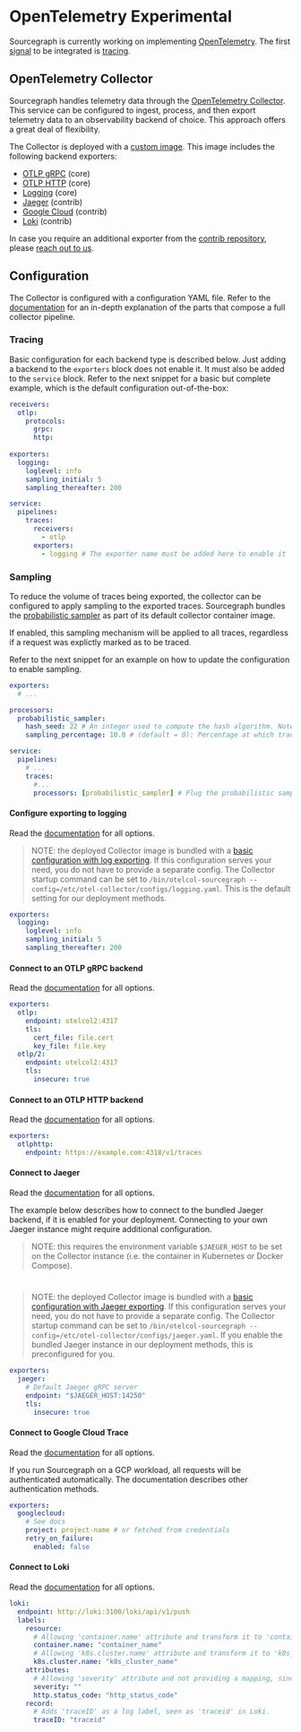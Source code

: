 # OpenTelemetry <span class="badge badge-experimental">Experimental</span>

Sourcegraph is currently working on implementing [OpenTelemetry](https://opentelemetry.io/). The first [signal](https://opentelemetry.io/docs/concepts/signals/) to be integrated is [tracing](./tracing.md).

## OpenTelemetry Collector

Sourcegraph handles telemetry data through the [OpenTelemetry Collector](https://opentelemetry.io/docs/collector/). This service can be configured to ingest, process, and then export telemetry data to an observability backend of choice. This approach offers a great deal of flexibility.

The Collector is deployed with a [custom image](https://sourcegraph.com/github.com/sourcegraph/sourcegraph/-/tree/docker-images/opentelemetry-collector). This image includes the following backend exporters:

- [OTLP gRPC](https://github.com/open-telemetry/opentelemetry-collector/tree/main/exporter/otlpexporter) (core)
- [OTLP HTTP](https://github.com/open-telemetry/opentelemetry-collector/tree/main/exporter/otlphttpexporter) (core)
- [Logging](https://github.com/open-telemetry/opentelemetry-collector/tree/main/exporter/loggingexporter) (core)
- [Jaeger](https://github.com/open-telemetry/opentelemetry-collector-contrib/tree/main/exporter/jaegerexporter) (contrib)
- [Google Cloud](https://github.com/open-telemetry/opentelemetry-collector-contrib/tree/main/exporter/googlecloudexporter) (contrib)
- [Loki](https://github.com/open-telemetry/opentelemetry-collector-contrib/tree/main/exporter/lokiexporter) (contrib)

In case you require an additional exporter from the [contrib repository](https://github.com/open-telemetry/opentelemetry-collector-contrib/tree/main/exporter), please [reach out to us](https://about.sourcegraph.com/contact). 

## Configuration

The Collector is configured with a configuration YAML file. Refer to the [documentation](https://opentelemetry.io/docs/collector/configuration/) for an in-depth explanation of the parts that compose a full collector pipeline.

### Tracing

Basic configuration for each backend type is described below. Just adding a backend to the `exporters` block does not enable it. It must also be added to the `service` block.
Refer to the next snippet for a basic but complete example, which is the default configuration out-of-the-box:

```yaml
receivers:
  otlp:
    protocols:
      grpc:
      http:
        
exporters:
  logging:
    loglevel: info
    sampling_initial: 5
    sampling_thereafter: 200

service:
  pipelines:
    traces:
      receivers:
        - otlp
      exporters:
        - logging # The exporter name must be added here to enable it
```

### Sampling

To reduce the volume of traces being exported, the collector can be configured to apply sampling to the exported traces. Sourcegraph bundles the [probabilistic sampler](https://github.com/open-telemetry/opentelemetry-collector-contrib/tree/main/processor/probabilisticsamplerprocessor) as part of its default collector container image. 

If enabled, this sampling mechanism will be applied to all traces, regardless if a request was explictly marked as to be traced. 

Refer to the next snippet for an example on how to update the configuration to enable sampling.

```yaml
exporters:
  # ...

processors:
  probabilistic_sampler:
    hash_seed: 22 # An integer used to compute the hash algorithm. Note that all collectors for a given tier (e.g. behind the same load balancer) should have the same hash_seed.
    sampling_percentage: 10.0 # (default = 0): Percentage at which traces are sampled; >= 100 samples all traces

service:
  pipelines:
    # ...
    traces:
      #...
      processors: [probabilistic_sampler] # Plug the probabilistic sampler to the traces. 
```

#### Configure exporting to logging

Read the [documentation](https://github.com/open-telemetry/opentelemetry-collector/tree/main/exporter/otlphttpexporter/README.md) for all options.

> NOTE: the deployed Collector image is bundled with a [basic configuration with log exporting](https://sourcegraph.com/github.com/sourcegraph/sourcegraph/-/blob/docker-images/opentelemetry-collector/configs/logging.yaml). If this configuration serves your need, you do not have to provide a separate config. The Collector startup command can be set to `/bin/otelcol-sourcegraph --config=/etc/otel-collector/configs/logging.yaml`. This is the default setting for our deployment methods.

```yaml
exporters:
  logging:
    loglevel: info
    sampling_initial: 5
    sampling_thereafter: 200
```

#### Connect to an OTLP gRPC backend

Read the [documentation](https://github.com/open-telemetry/opentelemetry-collector/blob/main/exporter/otlpexporter/README.md) for all options.

```yaml
exporters:
  otlp:
    endpoint: otelcol2:4317
    tls:
      cert_file: file.cert
      key_file: file.key
  otlp/2:
    endpoint: otelcol2:4317
    tls:
      insecure: true
```

#### Connect to an OTLP HTTP backend

Read the [documentation](https://github.com/open-telemetry/opentelemetry-collector/tree/main/exporter/otlphttpexporter/README.md) for all options.

```yaml
exporters:
  otlphttp:
    endpoint: https://example.com:4318/v1/traces
```

#### Connect to Jaeger

Read the [documentation](https://github.com/open-telemetry/opentelemetry-collector-contrib/blob/main/exporter/jaegerexporter/README.md) for all options.  

The example below describes how to connect to the bundled Jaeger backend, if it is enabled for your deployment. Connecting to your own Jaeger instance might require additional configuration.

> NOTE: this requires the environment variable `$JAEGER_HOST` to be set on the Collector instance (i.e. the container in Kubernetes or Docker Compose).

# 

> NOTE: the deployed Collector image is bundled with a [basic configuration with Jaeger exporting](https://sourcegraph.com/github.com/sourcegraph/sourcegraph/-/blob/docker-images/opentelemetry-collector/configs/jaeger.yaml). If this configuration serves your need, you do not have to provide a separate config. The Collector startup command can be set to `/bin/otelcol-sourcegraph --config=/etc/otel-collector/configs/jaeger.yaml`. If you enable the bundled Jaeger instance in our deployment methods, this is preconfigured for you.

```yaml
exporters:
  jaeger:
    # Default Jaeger gRPC server
    endpoint: "$JAEGER_HOST:14250"
    tls:
      insecure: true
```

#### Connect to Google Cloud Trace

Read the [documentation](https://github.com/open-telemetry/opentelemetry-collector-contrib/blob/main/exporter/googlecloudexporter/README.md) for all options.    

If you run Sourcegraph on a GCP workload, all requests will be authenticated automatically. The documentation describes other authentication methods.

```yaml
exporters:
  googlecloud:
    # See docs
    project: project-name # or fetched from credentials
    retry_on_failure:
      enabled: false
```

#### Connect to Loki

Read the [documentation](https://github.com/open-telemetry/opentelemetry-collector-contrib/tree/main/exporter/lokiexporter/README.md) for all options.

```yaml
loki:
  endpoint: http://loki:3100/loki/api/v1/push
  labels:
    resource:
      # Allowing 'container.name' attribute and transform it to 'container_name', which is a valid Loki label name.
      container.name: "container_name"
      # Allowing 'k8s.cluster.name' attribute and transform it to 'k8s_cluster_name', which is a valid Loki label name.
      k8s.cluster.name: "k8s_cluster_name"
    attributes:
      # Allowing 'severity' attribute and not providing a mapping, since the attribute name is a valid Loki label name.
      severity: ""
      http.status_code: "http_status_code" 
    record:
      # Adds 'traceID' as a log label, seen as 'traceid' in Loki.
      traceID: "traceid"
```
